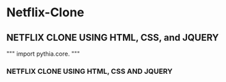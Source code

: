 # Netflix-Clone


## NETFLIX CLONE USING HTML, CSS, and JQUERY
"""
import pythia.core.
"""
### NETFLIX CLONE USING HTML, CSS AND JQUERY
